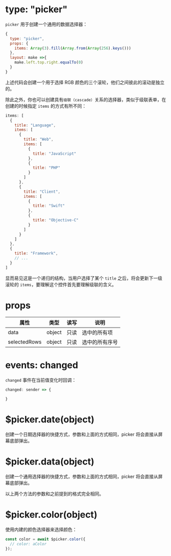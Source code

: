 # type: "picker"

`picker` 用于创建一个通用的数据选择器：

```js
{
  type: "picker",
  props: {
    items: Array(3).fill(Array.from(Array(256).keys()))
  },
  layout: make =>{
    make.left.top.right.equalTo(0)
  }
}
```

上述代码会创建一个用于选择 RGB 颜色的三个滚轮，他们之间彼此的滚动是独立的。

除此之外，你也可以创建具有`级联（cascade）`关系的选择器，类似于级联表单，在创建的时候指定 `items` 的方式有所不同：

```js
items: [
  {
    title: "Language",
    items: [
      {
        title: "Web",
        items: [
          {
            title: "JavaScript"
          },
          {
            title: "PHP"
          }
        ]
      },
      {
        title: "Client",
        items: [
          {
            title: "Swift"
          },
          {
            title: "Objective-C"
          }
        ]
      }
    ]
  },
  {
    title: "Framework",
    // ...
  }
]
```

显而易见这是一个递归的结构，当用户选择了某个 `title` 之后，将会更新下一级滚轮的 `items`，要理解这个控件首先要理解级联的含义。

# props

属性 | 类型 | 读写 | 说明
---|---|---|---
data | object | 只读 | 选中的所有项
selectedRows | object | 只读 | 选中的所有序号

# events: changed

`changed` 事件在当前值变化时回调：

```js
changed: sender => {
  
}
```

# $picker.date(object)

创建一个日期选择器的快捷方式，参数和上面的方式相同，picker 将会直接从屏幕底部弹出。

# $picker.data(object)

创建一个通用选择器的快捷方式，参数和上面的方式相同，picker 将会直接从屏幕底部弹出。

以上两个方法的参数和之前提到的格式完全相同。

# $picker.color(object)

使用内建的颜色选择器来选择颜色：

```js
const color = await $picker.color({
  // color: aColor
});
```